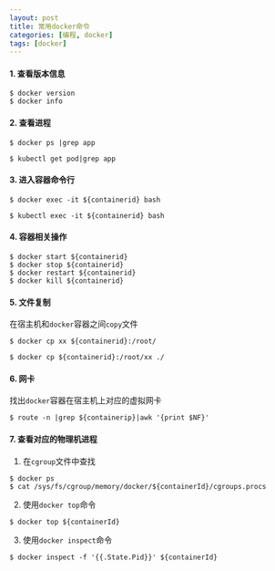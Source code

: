```yaml
---
layout: post
title: 常用docker命令
categories: [编程, docker]
tags: [docker]
---
```


#### 1. 查看版本信息

```
$ docker version
$ docker info
```

#### 2. 查看进程

```
$ docker ps |grep app

$ kubectl get pod|grep app
```

#### 3. 进入容器命令行

```
$ docker exec -it ${containerid} bash

$ kubectl exec -it ${containerid} bash
```

#### 4. 容器相关操作
```
$ docker start ${containerid}
$ docker stop ${containerid}
$ docker restart ${containerid}
$ docker kill ${containerid}
```

#### 5. 文件复制

在宿主机和`docker`容器之间`copy`文件
```
$ docker cp xx ${containerid}:/root/

$ docker cp ${containerid}:/root/xx ./
```

#### 6. 网卡

找出`docker`容器在宿主机上对应的虚拟网卡
```
$ route -n |grep ${containerip}|awk '{print $NF}'
```

#### 7. 查看对应的物理机进程

1. 在`cgroup`文件中查找
```
$ docker ps
$ cat /sys/fs/cgroup/memory/docker/${containerId}/cgroups.procs
```

2. 使用`docker top`命令
```
$ docker top ${containerId}
```

3. 使用`docker inspect`命令
```
$ docker inspect -f '{{.State.Pid}}' ${containerId}
```
